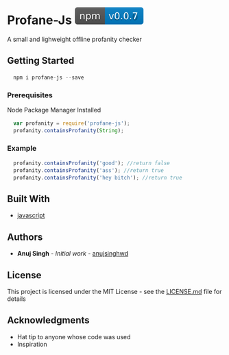 # Profane-Js [![npm](logo.svg)](https://www.npmjs.com/package/profane-js)
A small and lighweight offline profanity checker

## Getting Started
```jsx
  npm i profane-js --save
```
### Prerequisites
Node Package Manager Installed

```jsx
  var profanity = require('profane-js');
  profanity.containsProfanity(String);
```

### Example
```jsx
  profanity.containsProfanity('good'); //return false
  profanity.containsProfanity('ass'); //return true
  profanity.containsProfanity('hey bitch'); //return true
```


## Built With
* [javascript](https://developer.mozilla.org/bm/docs/Web/JavaScript)

## Authors
* **Anuj Singh** - *Initial work* - [anujsinghwd](https://github.com/anujsinghwd)

## License
This project is licensed under the MIT License - see the [LICENSE.md](LICENSE.md) file for details

## Acknowledgments

* Hat tip to anyone whose code was used
* Inspiration
